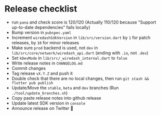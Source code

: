 # Release checklist

- run `pana` and check score is 120/120 (Actually 110/120 because "Support up-to-date dependencies" fails locally)
- Bump version in `pubspec.yaml`
- Increment `wiredashSdkVersion` in `lib/src/version.dart` by `1` for patch releases, by `10` for minor releases
- Make sure `prod` backend is used, not `dev` in `lib/src/core/network/wiredash_api.dart` (ending with `.io`, not `.dev`)
- Set `kDevMode` in `lib/src/_wiredash_internal.dart` to `false`
- Write release notes in `CHANGELOG.md`
- Commit changes
- Tag release `vX.Y.Z` and push it
- Double check that there are no local changes, then run `git stash && flutter pub publish`
- Update/Move the `stable`, `beta` and `dev` branches (Run `./tool/update_branches.sh`)
- Copy paste release notes into github release
- Update latest SDK version in `console`
- Announce release on Twitter 🎉
